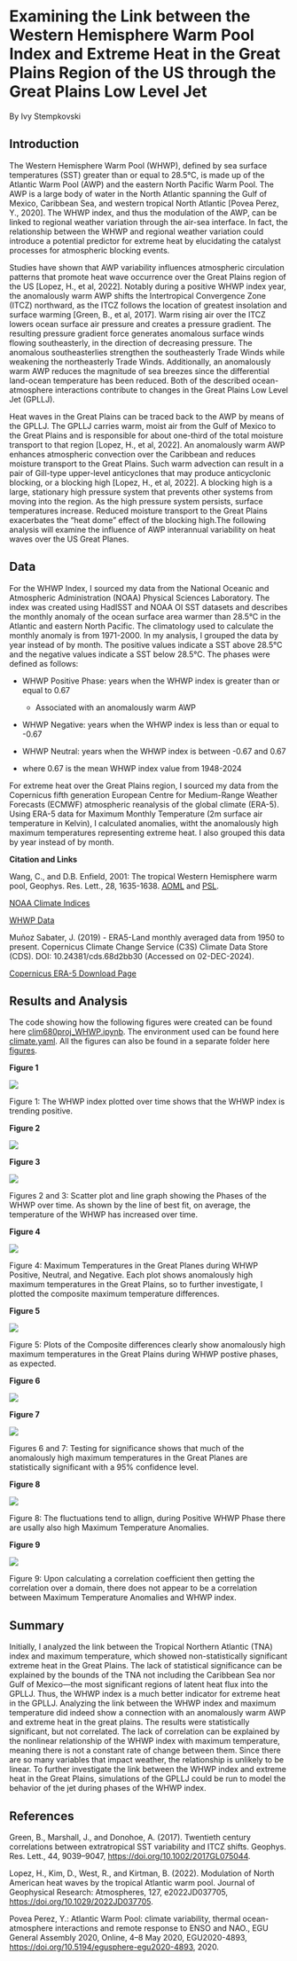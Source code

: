 # **Examining the Link between the Western Hemisphere Warm Pool Index and Extreme Heat in the Great Plains Region of the US through the Great Plains Low Level Jet**
By Ivy Stempkovski

## **Introduction**
The Western Hemisphere Warm Pool (WHWP), defined by sea surface temperatures (SST) greater than or equal to 28.5°C, is made up of the Atlantic Warm Pool (AWP) and the eastern North Pacific Warm Pool. The AWP is a large body of water in the North Atlantic spanning the Gulf of Mexico, Caribbean Sea, and western tropical North Atlantic [Povea Perez, Y., 2020]. The WHWP index, and thus the modulation of the AWP, can be linked to regional weather variation through the air-sea interface. In fact, the relationship between the WHWP and regional weather variation could introduce a potential predictor for extreme heat by elucidating the catalyst processes for atmospheric blocking events. 

Studies have shown that AWP variability influences atmospheric circulation patterns that promote heat wave occurrence over the Great Plains region of the US [Lopez, H., et al, 2022]. Notably during a positive WHWP index year, the anomalously warm AWP shifts the Intertropical Convergence Zone (ITCZ) northward, as the ITCZ follows the location of greatest insolation and surface warming [Green, B., et al, 2017]. Warm rising air over the ITCZ lowers ocean surface air pressure and creates a pressure gradient. The resulting pressure gradient force generates anomalous surface winds flowing southeasterly, in the direction of decreasing pressure. The anomalous southeasterlies strengthen the southeasterly Trade Winds while weakening the northeasterly Trade Winds. Additionally, an anomalously warm AWP reduces the magnitude of sea breezes since the differential land-ocean temperature has been reduced. Both of the described ocean-atmosphere interactions contribute to changes in the Great Plains Low Level Jet (GPLLJ). 

Heat waves in the Great Plains can be traced back to the AWP by means of the GPLLJ. The GPLLJ carries warm, moist air from the Gulf of Mexico to the Great Plains and is responsible for about one-third of the total moisture transport to that region [Lopez, H., et al, 2022]. An anomalously warm AWP enhances atmospheric convection over the Caribbean and reduces moisture transport to the Great Plains. Such warm advection can result in a pair of Gill-type upper-level anticyclones that may produce anticyclonic blocking, or a blocking high [Lopez, H., et al, 2022]. A blocking high is a large, stationary high pressure system that prevents other systems from moving into the region. As the high pressure system persists, surface temperatures increase. Reduced moisture transport to the Great Plains exacerbates the “heat dome” effect of the blocking high.The following analysis will examine the influence of AWP interannual variability on heat waves over the US Great Planes.

## **Data**
For the WHWP Index, I sourced my data from the National Oceanic and Atmospheric Administration (NOAA) Physical Sciences Laboratory. The index was created using HadISST and NOAA OI SST datasets and describes the monthly anomaly of the ocean surface area warmer than 28.5°C in the Atlantic and eastern North Pacific. The climatology used to calculate the monthly anomaly is from 1971-2000. In my analysis, I grouped the data by year instead of by month. The positive values indicate a SST above 28.5°C and the negative values indicate a SST below 28.5°C. The phases were defined as follows:

- WHWP Positive Phase: years when the WHWP index is greater than or equal to 0.67

    - Associated with an anomalously warm AWP

- WHWP Negative: years when the WHWP index is less than or equal to -0.67

- WHWP Neutral: years when the WHWP index is between -0.67 and 0.67

- where 0.67 is the mean WHWP index value from 1948-2024

For extreme heat over the Great Plains region, I sourced my data from the Copernicus fifth generation European Centre for Medium-Range Weather Forecasts (ECMWF) atmospheric reanalysis of the global climate (ERA-5). Using ERA-5 data for Maximum Monthly Temperature (2m surface air temperature in Kelvin), I calculated anomalies, witht the anomalously high maximum temperatures representing extreme heat. I also grouped this data by year instead of by month.

**Citation and Links**

Wang, C., and D.B. Enfield, 2001: The tropical Western Hemisphere warm pool, Geophys. Res. Lett., 28, 1635-1638. [AOML](http://www.aoml.noaa.gov/) and [PSL](https://psl.noaa.gov/).

[NOAA Climate Indices](https://psl.noaa.gov/data/climateindices/list/)

[WHWP Data](https://psl.noaa.gov/data/correlation/whwp.data)

Muñoz Sabater, J. (2019) - ERA5-Land monthly averaged data from 1950 to present. Copernicus Climate Change Service (C3S) Climate Data Store (CDS). DOI: 10.24381/cds.68d2bb30 (Accessed on 02-DEC-2024).

[Copernicus ERA-5 Download Page](https://cds.climate.copernicus.eu/datasets/reanalysis-era5-land-monthly-means?tab=overview)

## **Results and Analysis**

The code showing how the following figures were created can be found here [clim680proj_WHWP.ipynb](https://github.com/istempko/clim680_project/blob/main/clim680proj_WHWP.ipynb).
The environment used can be found here [climate.yaml](https://github.com/istempko/clim680_project/blob/main/climate.yaml).
All the figures can also be found in a separate folder here [figures](https://github.com/istempko/clim680_project/tree/main/figures).

**Figure 1**

![](/figures/clim680_figure1.png)

Figure 1: The WHWP index plotted over time shows that the WHWP index is trending positive.

**Figure 2**

![](/figures/clim680_figure2.png)

**Figure 3**

![](/figures/clim680_fig3.png)

Figures 2 and 3: Scatter plot and line graph showing the Phases of the WHWP over time. As shown by the line of best fit, on average, the temperature of the WHWP has increased over time. 

**Figure 4**

![](/figures/clim680_fig4.png)

Figure 4: Maximum Temperatures in the Great Planes during WHWP Positive, Neutral, and Negative. Each plot shows anomalously high maximum temperatures in the Great Plains, so to further investigate, I plotted the composite maximum temperature differences.

**Figure 5**

![](/figures/clim680_fig5.png)

Figure 5: Plots of the Composite differences clearly show anomalously high maximum temperatures in the Great Plains during WHWP postive phases, as expected.

**Figure 6**

![](/figures/clim680_fig6.png)

**Figure 7**

![](/figures/clim680_fig7.png)

Figures 6 and 7: Testing for significance shows that much of the anomalously high maximum temperatures in the Great Planes are statistically significant with a 95% confidence level. 

**Figure 8**

![](/figures/clim680_fig8.png)

Figure 8: The fluctuations tend to allign, during Positive WHWP Phase there are usally also high Maximum Temperature Anomalies.

**Figure 9**

![](/figures/clim680_fig9.png)

Figure 9: Upon calculating a correlation coefficient then getting the correlation over a domain, there does not appear to be a correlation between Maximum Temperature Anomalies and WHWP index. 

## **Summary**
Initially, I analyzed the link between the Tropical Northern Atlantic (TNA) index and maximum temperature, which showed non-statistically significant extreme heat in the Great Plains. The lack of statistical significance can be explained by the bounds of the TNA not including the Caribbean Sea nor Gulf of Mexico—the most significant regions of latent heat flux into the GPLLJ. Thus, the WHWP index is a much better indicator for extreme heat in the GPLLJ. Analyzing the link between the WHWP index and maximum temperature did indeed show a connection with an anomalously warm AWP and extreme heat in the great plains. The results were statistically significant, but not correlated. The lack of correlation can be explained by the  nonlinear relationship of the WHWP index with maximum temperature, meaning there is not a constant rate of change between them. Since there are so many variables that impact weather, the relationship is unlikely to be linear. To further investigate the link between the WHWP index and extreme heat in the Great Plains, simulations of the GPLLJ could be run to model the behavior of the jet during phases of the WHWP index. 

## **References**
Green, B., Marshall, J., and Donohoe, A. (2017). Twentieth century correlations between extratropical SST variability and ITCZ shifts. Geophys. Res. Lett., 44, 9039–9047, https://doi.org/10.1002/2017GL075044.

Lopez, H., Kim, D., West, R., and Kirtman, B. (2022). Modulation of North American heat waves by the tropical Atlantic warm pool. Journal of Geophysical Research: Atmospheres, 127, e2022JD037705, https://doi.org/10.1029/2022JD037705.

Povea Perez, Y.: Atlantic Warm Pool: climate variability, thermal ocean-atmosphere interactions and remote response to ENSO and NAO., EGU General Assembly 2020, Online, 4–8 May 2020, EGU2020-4893, https://doi.org/10.5194/egusphere-egu2020-4893, 2020.
